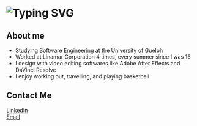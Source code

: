 <h1 align="left">
  <img 
    src="https://readme-typing-svg.herokuapp.com?font=Inter&weight=600&size=32&pause=1002&color=FFFFFF&center=false&vCenter=true&width=435&lines=Hi,+I'm+Louis+Nguyen+%F0%9F%91%8B" 
    alt="Typing SVG"/>
</h1>

## About me
- Studying Software Engineering at the University of Guelph
- Worked at Linamar Corporation 4 times, every summer since I was 16
- I design with video editing softwares like Adobe After Effects and DaVinci Resolve
- I enjoy working out, travelling, and playing basketball

## Contact Me
[LinkedIn](https://www.linkedin.com/in/louisnguyenn/)   
[Email](mailto:lnguye25@uoguelph.ca)  
